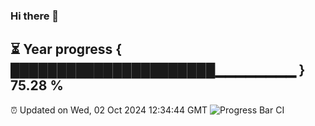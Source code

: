 ### Hi there 👋
⏳ Year progress { ██████████████████████▁▁▁▁▁▁▁▁ } 75.28 %
---
⏰ Updated on Wed, 02 Oct 2024 12:34:44 GMT
![Progress Bar CI](https://github.com/liununu/liununu/workflows/Progress%20Bar%20CI/badge.svg)
